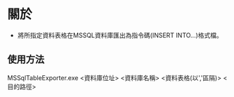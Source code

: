# 關於

* 將所指定資料表格在MSSQL資料庫匯出為指令碼(INSERT INTO...)格式檔。

## 使用方法

MSSqlTableExporter.exe <資料庫位址> <資料庫名稱> <資料表格(以','區隔)> <目的路徑>